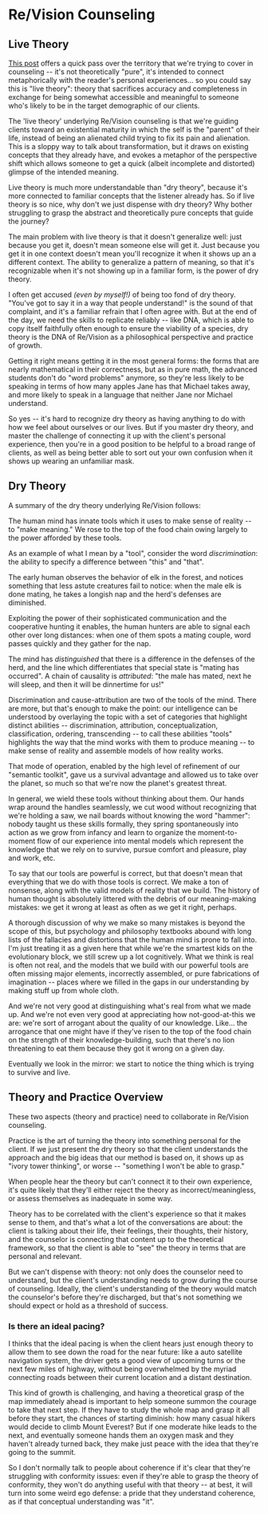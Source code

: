 # Re/Vision Counseling

## Live Theory

[This post](https://www.quora.com/When-did-you-learn-to-start-loving-yourself/answer/Les-Matheson-1?share=f19da144&srid=C3lY) offers a quick pass over the territory that we're trying to cover in counseling -- it's not theoretically "pure", it's intended to connect metaphorically with the reader's personal experiences... so you could say this is "live theory": theory that sacrifices accuracy and completeness in exchange for being somewhat accessible and meaningful to someone who's likely to be in the target demographic of our clients.

The 'live theory' underlying Re/Vision counseling is that we're guiding clients toward an existential maturity in which the self is the "parent" of their life, instead of being an alienated child trying to fix its pain and alienation.  This is a sloppy way to talk about transformation, but it draws on existing concepts that they already have, and evokes a metaphor of the perspective shift which allows someone to get a quick (albeit incomplete and distorted) glimpse of the intended meaning.

Live theory is much more understandable than "dry theory", because it's more connected to familiar concepts that the listener already has.   So if live theory is so nice, why don't we just dispense with dry theory?  Why bother struggling to grasp the abstract and theoretically pure concepts that guide the journey?

The main problem with live theory is that it doesn't generalize well: just because you get it, doesn't mean someone else will get it.  Just because you get it in one context doesn't mean you'll recognize it when it shows up an a different context.   The ability to generalize a pattern of meaning, so that it's recognizable when it's not showing up in a familiar form, is the power of dry theory.

I often get accused *(even by myself!)* of being too fond of dry theory.  "You've got to say it in a way that people understand!" is the sound of that complaint, and it's a familiar refrain that I often agree with.   But at the end of the day, we need the skills to replicate reliably -- like DNA, which is able to copy itself faithfully often enough to ensure the viability of a species, dry theory is the DNA of Re/Vision as a philosophical perspective and practice of growth.  

Getting it right means getting it in the most general forms: the forms that are nearly mathematical in their correctness, but as in pure math, the advanced students don't do "word problems" anymore, so they're less likely to be speaking in terms of how many apples Jane has that Michael takes away, and more likely to speak in a language that neither Jane nor Michael understand.

So yes -- it's hard to recognize dry theory as having anything to do with how we feel about ourselves or our lives.  But if you master dry theory, and master the challenge of connecting it up with the client's personal experience, then you're in a good position to be helpful to a broad range of clients, as well as being better able to sort out your own confusion when it shows up wearing an unfamiliar mask.

## Dry Theory

A summary of the dry theory underlying Re/Vision follows:

The human mind has innate tools which it uses to make sense of reality -- to "make meaning."  We rose to the top of the food chain owing largely to the power afforded by these tools.

As an example of what I mean by a "tool", consider the word *discrimination*:  the ability to specify a difference between "this" and "that".  

The early human observes the behavior of elk in the forest, and notices something that less astute creatures fail to notice:  when the male elk is done mating, he takes a longish nap and the herd's defenses are diminished.

Exploiting the power of their sophisticated communication and the cooperative hunting it enables, the human hunters are able to signal each other over long distances: when one of them spots a mating couple, word passes quickly and they gather for the nap.

The mind has *distinguished* that there is a difference in the defenses of the herd, and the line which differentiates that special state is "mating has occurred".  A chain of causality is *attributed*:  "the male has mated, next he will sleep, and then it will be dinnertime for us!"

Discrimination and cause-attribution are two of the tools of the mind.  There are more, but that's enough to make the point: our intelligence can be understood by overlaying the topic with a set of categories that highlight distinct abilities -- discrimination, attribution, conceptualization, classification, ordering, transcending -- to call these abilities "tools" highlights the way that the mind works with them to produce meaning -- to make sense of reality and assemble models of how reality works.

That mode of operation, enabled by the high level of refinement of our "semantic toolkit", gave us a survival advantage and allowed us to take over the planet, so much so that we're now the planet's greatest threat.

In general, we wield these tools without thinking about them.  Our hands wrap around the handles seamlessly, we cut wood without recognizing that we're holding a saw, we nail boards without knowing the word "hammer": nobody taught us these skills formally, they spring spontaneously into action as we grow from infancy and learn to organize the moment-to-moment flow of our experience into mental models which represent the knowledge that we rely on to survive, pursue comfort and pleasure, play and work, etc.

To say that our tools are powerful is correct, but that doesn't mean that everything that we do with those tools is correct.  We make a ton of nonsense, along with the valid models of reality that we build.  The history of human thought is absolutely littered with the debris of our meaning-making mistakes: we get it wrong at least as often as we get it right, perhaps.

A thorough discussion of why we make so many mistakes is beyond the scope of this, but psychology and philosophy textbooks abound with long lists of the fallacies and distortions that the human mind is prone to fall into.  I'm just treating it as a given here that while we're the smartest kids on the evolutionary block, we still screw up a lot cognitively.  What we think is real is often not real, and the models that we build with our powerful tools are often missing major elements, incorrectly assembled, or pure fabrications of imagination -- places where we filled in the gaps in our understanding by making stuff up from whole cloth.

And we're not very good at distinguishing what's real from what we made up.  And we're not even very good at appreciating how not-good-at-this we are: we're sort of arrogant about the quality of our knowledge.  Like... the arrogance that one might have if they've risen to the top of the food chain on the strength of their knowledge-building, such that there's no lion threatening to eat them because they got it wrong on a given day.

Eventually we look in the mirror: we start to notice the thing which is trying to survive and live.



## Theory and Practice Overview

These two aspects (theory and practice) need to collaborate in Re/Vision counseling.

Practice is the art of turning the theory into something personal for the client.   If we just present the dry theory so that the client understands the approach and the big ideas that our method is based on, it shows up as "ivory tower thinking", or worse -- "something I won't be able to grasp."

When people hear the theory but can't connect it to their own experience, it's quite likely that they'll either reject the theory as incorrect/meaningless, or assess themselves as inadequate in some way.

Theory has to be correlated with the client's experience so that it makes sense to them, and that's what a lot of the conversations are about: the client is talking about their life, their feelings, their thoughts, their history, and the counselor is connecting that content up to the theoretical framework, so that the client is able to "see" the theory in terms that are personal and relevant.

But we can't dispense with theory: not only does the counselor need to understand, but the client's understanding needs to grow during the course of counseling.  Ideally, the client's understanding of the theory would match the counselor's before they're discharged, but that's not something we should expect or hold as a threshold of success.

### Is there an ideal pacing?

I thinks that the ideal pacing is when the client hears just enough theory to allow them to see down the road for the near future: like a auto satellite navigation system, the driver gets a good view of upcoming turns or the next few miles of highway, without being overwhelmed by the myriad connecting roads between their current location and a distant destination.

This kind of growth is challenging, and having a theoretical grasp of the map immediately ahead is important to help someone summon the courage to take that next step.  If they have to study the whole map and grasp it all before they start, the chances of starting diminish: how many casual hikers would decide to climb Mount Everest?  But if one moderate hike leads to the next, and eventually someone hands them an oxygen mask and they haven't already turned back, they make just peace with the idea that they're going to the summit.

So I don't normally talk to people about coherence if it's clear that they're struggling with conformity issues: even if they're able to grasp the theory of conformity, they won't do anything useful with that theory -- at best, it will turn into some weird ego defense: a pride that they understand coherence, as if that conceptual understanding was "it".




